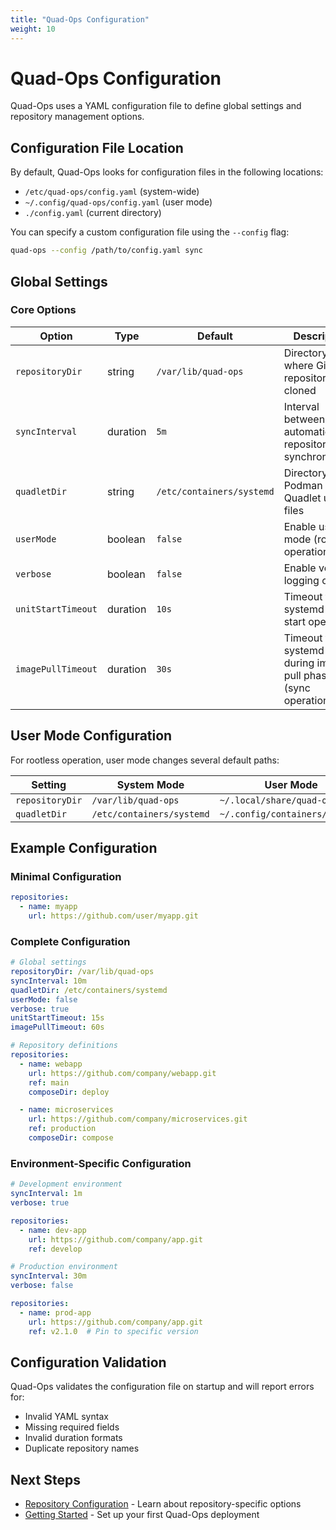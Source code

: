 ```yaml
---
title: "Quad-Ops Configuration"
weight: 10
---
```


# Quad-Ops Configuration

Quad-Ops uses a YAML configuration file to define global settings and repository management options.

## Configuration File Location

By default, Quad-Ops looks for configuration files in the following locations:

- `/etc/quad-ops/config.yaml` (system-wide)
- `~/.config/quad-ops/config.yaml` (user mode)
- `./config.yaml` (current directory)

You can specify a custom configuration file using the `--config` flag:

```bash
quad-ops --config /path/to/config.yaml sync
```

## Global Settings

### Core Options

| Option | Type | Default | Description |
|--------|------|---------|-------------|
| `repositoryDir` | string | `/var/lib/quad-ops` | Directory where Git repositories are cloned |
| `syncInterval` | duration | `5m` | Interval between automatic repository synchronization |
| `quadletDir` | string | `/etc/containers/systemd` | Directory for Podman Quadlet unit files |
| `userMode` | boolean | `false` | Enable user-mode (rootless) operation |
| `verbose` | boolean | `false` | Enable verbose logging output |
| `unitStartTimeout` | duration | `10s` | Timeout for systemd unit start operations |
| `imagePullTimeout` | duration | `30s` | Timeout for systemd units during image pull phases (sync operations) |



## User Mode Configuration

For rootless operation, user mode changes several default paths:

| Setting | System Mode | User Mode |
|---------|-------------|-----------|
| `repositoryDir` | `/var/lib/quad-ops` | `~/.local/share/quad-ops` |
| `quadletDir` | `/etc/containers/systemd` | `~/.config/containers/systemd` |

## Example Configuration

### Minimal Configuration

```yaml
repositories:
  - name: myapp
    url: https://github.com/user/myapp.git
```

### Complete Configuration

```yaml
# Global settings
repositoryDir: /var/lib/quad-ops
syncInterval: 10m
quadletDir: /etc/containers/systemd
userMode: false
verbose: true
unitStartTimeout: 15s
imagePullTimeout: 60s

# Repository definitions
repositories:
  - name: webapp
    url: https://github.com/company/webapp.git
    ref: main
    composeDir: deploy

  - name: microservices
    url: https://github.com/company/microservices.git
    ref: production
    composeDir: compose
```

### Environment-Specific Configuration

```yaml
# Development environment
syncInterval: 1m
verbose: true

repositories:
  - name: dev-app
    url: https://github.com/company/app.git
    ref: develop
```

```yaml
# Production environment
syncInterval: 30m
verbose: false

repositories:
  - name: prod-app
    url: https://github.com/company/app.git
    ref: v2.1.0  # Pin to specific version
```

## Configuration Validation

Quad-Ops validates the configuration file on startup and will report errors for:

- Invalid YAML syntax
- Missing required fields
- Invalid duration formats
- Duplicate repository names

## Next Steps

- [Repository Configuration](repository-configuration) - Learn about repository-specific options
- [Getting Started](../getting-started) - Set up your first Quad-Ops deployment
